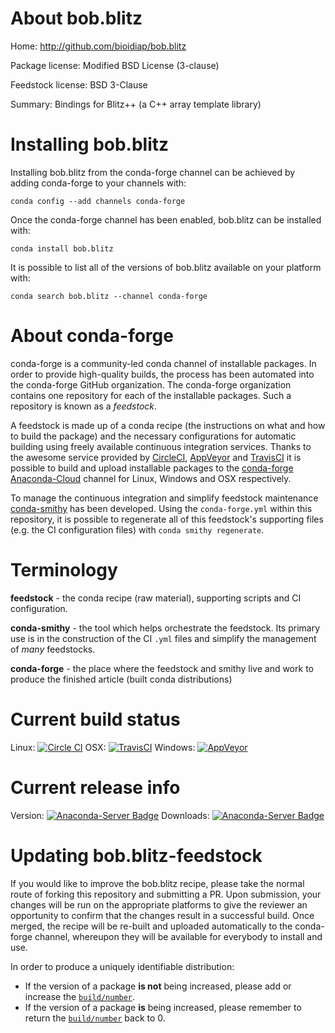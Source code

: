 About bob.blitz
===============

Home: http://github.com/bioidiap/bob.blitz

Package license: Modified BSD License (3-clause)

Feedstock license: BSD 3-Clause

Summary: Bindings for Blitz++ (a C++ array template library)



Installing bob.blitz
====================

Installing bob.blitz from the conda-forge channel can be achieved by adding conda-forge to your channels with:

```
conda config --add channels conda-forge
```

Once the conda-forge channel has been enabled, bob.blitz can be installed with:

```
conda install bob.blitz
```

It is possible to list all of the versions of bob.blitz available on your platform with:

```
conda search bob.blitz --channel conda-forge
```


About conda-forge
=================

conda-forge is a community-led conda channel of installable packages.
In order to provide high-quality builds, the process has been automated into the
conda-forge GitHub organization. The conda-forge organization contains one repository 
for each of the installable packages. Such a repository is known as a *feedstock*.

A feedstock is made up of a conda recipe (the instructions on what and how to build
the package) and the necessary configurations for automatic building using freely
available continuous integration services. Thanks to the awesome service provided by
[CircleCI](https://circleci.com/), [AppVeyor](http://www.appveyor.com/)
and [TravisCI](https://travis-ci.org/) it is possible to build and upload installable
packages to the [conda-forge](https://anaconda.org/conda-forge)
[Anaconda-Cloud](http://docs.anaconda.org/) channel for Linux, Windows and OSX respectively.

To manage the continuous integration and simplify feedstock maintenance
[conda-smithy](http://github.com/conda-forge/conda-smithy) has been developed.
Using the ``conda-forge.yml`` within this repository, it is possible to regenerate all of
this feedstock's supporting files (e.g. the CI configuration files) with ``conda smithy regenerate``.


Terminology
===========

**feedstock** - the conda recipe (raw material), supporting scripts and CI configuration.

**conda-smithy** - the tool which helps orchestrate the feedstock.
                   Its primary use is in the construction of the CI ``.yml`` files
                   and simplify the management of *many* feedstocks.

**conda-forge** - the place where the feedstock and smithy live and work to
                  produce the finished article (built conda distributions)

Current build status
====================

Linux: [![Circle CI](https://circleci.com/gh/conda-forge/bob.blitz-feedstock.svg?style=svg)](https://circleci.com/gh/conda-forge/bob.blitz-feedstock)
OSX: [![TravisCI](https://travis-ci.org/conda-forge/bob.blitz-feedstock.svg?branch=master)](https://travis-ci.org/conda-forge/bob.blitz-feedstock) 
Windows: [![AppVeyor](https://ci.appveyor.com/api/projects/status/github/conda-forge/bob-blitz-feedstock?svg=True)](https://ci.appveyor.com/project/conda-forge/bob-blitz-feedstock/branch/master)

Current release info
====================
Version: [![Anaconda-Server Badge](https://anaconda.org/conda-forge/bob.blitz/badges/version.svg)](https://anaconda.org/conda-forge/bob.blitz)
Downloads: [![Anaconda-Server Badge](https://anaconda.org/conda-forge/bob.blitz/badges/downloads.svg)](https://anaconda.org/conda-forge/bob.blitz)


Updating bob.blitz-feedstock
============================

If you would like to improve the bob.blitz recipe, please take the normal
route of forking this repository and submitting a PR. Upon submission, your changes will
be run on the appropriate platforms to give the reviewer an opportunity to confirm that the
changes result in a successful build. Once merged, the recipe will be re-built and uploaded
automatically to the conda-forge channel, whereupon they will be available for everybody to
install and use.

In order to produce a uniquely identifiable distribution:
 * If the version of a package **is not** being increased, please add or increase
   the [``build/number``](http://conda.pydata.org/docs/building/meta-yaml.html#build-number-and-string). 
 * If the version of a package **is** being increased, please remember to return
   the [``build/number``](http://conda.pydata.org/docs/building/meta-yaml.html#build-number-and-string)
   back to 0.
